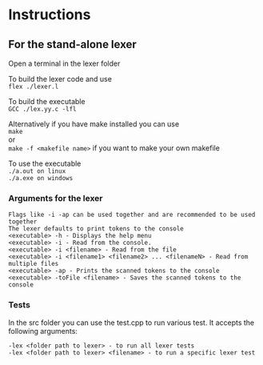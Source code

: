 # Instructions

## For the stand-alone lexer 
Open a terminal in the lexer folder  

To build the lexer code and  use  
`flex ./lexer.l`

To build the executable  
`GCC ./lex.yy.c -lfl`

Alternatively if you have make installed you can use  
`make`  
or  
`make -f <makefile name>` if you want to make your own makefile

To use the executable  
`./a.out on linux`  
`./a.exe on windows`

### Arguments for the lexer

    Flags like -i -ap can be used together and are recommended to be used together
    The lexer defaults to print tokens to the console
    <executable> -h - Displays the help menu
    <executable> -i - Read from the console.
    <executable> -i <filename> - Read from the file
    <executable> -i <filename1> <filename2> ... <filenameN> - Read from multiple files
    <executable> -ap - Prints the scanned tokens to the console
    <executable> -toFile <filename> - Saves the scanned tokens to the console

### Tests 

In the src folder you can use the test.cpp to run various test.
It accepts the following arguments:

    -lex <folder path to lexer> - to run all lexer tests
    -lex <folder path to lexer> <filename> - to run a specific lexer test
